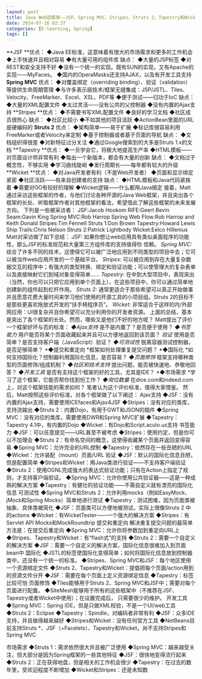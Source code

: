 ```yaml
---
layout: post
title: Java Web层框架——JSF、Spring MVC、Stripes、Struts 2、Tapestry和Wicket优缺点
date: 2014-07-16 02:37
categories: [E-learning, Spring]
tags: []
---
```

**JSF
**优点：
◆Java EE标准，这意味着有很大的市场需求和更多的工作机会
◆上手快速并且相对容易
◆有大量可用的组件库
缺点：
◆大量的JSP标签
◆对REST和安全支持不好
◆没有一个统一的实现。既有SUN的实现，又有Apache的实现——MyFaces。
◆国内的OperaMasks还支持AJAX，以及有开发工具支持
**Spring MVC**
优点：
◆对覆盖绑定（overriding binding）、验证（validation）等提供生命周期管理
◆与许多表示层技术/框架无缝集成：JSP/JSTL、Tiles、Velocity、FreeMarker、Excel、XSL、PDF等
◆便于测试——归功于IoC
缺点：
◆大量的XML配置文件
◆太过灵活——没有公共的父控制器
◆没有内置的Ajax支持
**Stripes
**优点：
◆不需要书写XML配置文件
◆良好的学习文档
◆社区成员很热心
缺点：
◆社区比较小
◆不如其他的项目活跃
◆ActionBean里面的URL是硬编码的
**Struts 2**
优点：
◆架构简单——易于扩展
◆标记库很容易利用FreeMarker或者Velocity来定制
◆基于控制器或者基于页面的导航
缺点：
◆文档组织得很差
◆对新特征过分关注
◆通过Google搜索到的大多是Struts 1.x的文档
**Tapestry
**优点：
◆一旦学会它，将极大地提高生产率
◆HTML模板——对页面设计师非常有利
◆每出一个新版本，都会有大量的创新
缺点：
◆文档过于概念性，不够实用
◆学习曲线陡峭
◆发行周期长——每年都有较大的升级
**Wicket
**优点：
◆对Java开发者有利（不是Web开发者）
◆页面和显示绑定紧密
◆社区活跃——有来自创建者的支持
缺点：
◆HTML模板和Java代码紧挨着
◆需要对OO有较好的理解
◆Wicket逻辑——什么都用Java搞定
接着，Matt通过采访这些框架的作者，与他们讨论各种开源的Java Web框架，并且突出各个框架的长处、听取框架作者对其他框架的看法，希望借此了解这些框架的未来发展方向。
下列是一些被采访者：
JSF:Jacob Hookom
RIFE:Geert Bevin
Seam:Gavin King
Spring MVC:Rob Harrop
Spring Web Flow:Rob Harrop and Keith Donald
Stripes:Tim Fennell
Struts 1:Don Brown
Tapestry:Howard Lewis Ship
Trails:Chris Nelson
Struts 2:Patrick Lightbody
Wicket:Eelco Hillenius
Matt对采访做了如下总结：
*JSF:*
如果你想让web应用具有类似桌面程序的功能性，那么JSF的标准规范和大量第三方组件库的支持值得你 信赖。
*Spring MVC:*
综合了许多不同的技术，这使得它可以被广泛地应用到不同类型的项目中去；它可以被当作web应用开发的一个基础平台。
*Stripes:*
可以被应用到存在大量复杂数据交互的程序中；有强大的类型转换、绑定和验证功能；可以使管理大的复杂表单以及直接映射它们到域对象变得简单……
*Tapestry:*
在中到大型项目中，表现突出（当然，你也可以只把它应用到单个页面上），在这些项目中，你可以通过简单地创建新的组件起到杠杆作用。
*Struts 2:*
通常更适合于那些希望可以真正开始做事并且愿意花费大量时间来学习他们使用的开源工具的小项目组。Struts 2的目标不是那些更喜欢拖放式开发的“扶手椅程序员”。
*Wicket:*
非常适合于这样的内/外部网应用：UI很复杂并且你希望可以充分利用你的开发者资源。
上面的总结，基本是突出了各个框架的长处。然而，哪些又是他们不好的地方呢？
Matt提出了评价一个框架好坏与否的标准：
*◆Ajax支持*
是不是内置了？是否便于使用？
*◆书签能力*
用户能否将某个页面收藏起来并且可以方便地返回到该页面？
*验证*
使用是否简单？是否支持客户端（JavaScript）验证？
*◆可测试性*
脱离容器测试控制器，是否足够简单？
*◆提交和重定向
*框架如何处理重复提交问题？
*◆国际化
*如何支持国际化？控制器利用国际化信息，是否容易？
*◆页面修饰*
框架支持哪种类型的页面修饰/组成机制？
*◆社区和技术支持*
提出问题，能否被快速地、恭敬地回答？
*◆开发工具*
是否有支持这个框架的好的工具，尤其是IDE？
*◆市场需求
*学习了这个框架，它能否帮你找到份工作？
*◆岗位数量*
在dice.com和indeed.com上，对这个框架技能的需求如何？
笔者认为这个评价标准，值得大家借鉴。
然后，Matt按照这些评价标准，对各个框架做了以下阐述：
Ajax支持
◆JSF：没有内置的Ajax支持，需要使用ICEfaces和Ajax4JSF
◆Stripes：没有对应的类库，支持流输出
◆Struts 2：内置Dojo，有用于GWT和JSON的插件
◆Spring MVC：没有对应的类库，需要使用DWR和Spring MVC扩展
◆Tapestry：Tapestry 4.1中，有内置的Dojo
◆Wicket：有Dojo和Script.aculo.us支持
书签能力
◆JSF：可以任意提交——URL甚至不被考虑
◆Stripes：使用约定，但是你可以不加理会
◆Struts 2：有命名空间的概念，这使得收藏某个页面并返回变得容易
◆Spring MVC：允许完全的URL控制
◆Tapestry：依然存在一些丑陋的URL
◆Wicket：允许装配（mount）页面/URL
验证
◆JSF：默认的国际化信息丑陋，但是配置简单
◆Stripes和Wicket：用Java类进行验证——不支持客户端验证
◆Struts 2：使用OGNL完成强大的表达式验证功能；只有在Action上指定了规则，才支持客户端验证。
◆Spring MVC：允许你使用公共验证器——这是一种成熟的解决方案
◆Tapestry：有健壮的验证功能——不需自定义就有漂亮的国际化信息
可测试性
◆Spring MVC和Struts 2：允许利用mocks（例如EasyMock、jMock和Spring Mocks）简单地进行测试
◆Tapestry：测试困难，因为页面类被抽象、具体类被简化
◆JSF：页面类可以方便地被测试，实际上很像Struts 2 中的actions
◆Wicket：有WicketTester——一个强大的解决方案
◆Stripes：有Servlet API Mocks和MockRoundtrip
提交和重定向
解决重复提交问题的最简单方法是：在提交后重定向
◆Spring MVC：允许你将参数加到重定向URL上
◆Stripes、Tapestry和Wicket：有“flash式”的支持
◆Struts 2：需要一个自定义的解决方案
◆JSF：需要一个自定义的解决方案，国际化信息很难加入到页面bean中
国际化
◆JSTL的标签使国际化变得简单；如何将国际化信息放到控制器类中，还没有一个统一的标准。
◆Stripes、Spring MVC和JSF：每个地区使用一个资源绑定文件
◆Struts 2、Tapestry和Wicket：提倡把每个页面/action用到的资源文件分开
◆JSF：需要在每个页面上定义资源绑定信息
◆Tapestry：标签比较可怕
页面修饰
◆Tiles能够用于Struts 2、Spring MVC和JSF中；需要对每个页面进行配置。
◆SiteMesh能够用于所有的这些框架中（不推荐在JSF、Tapestry或者Wicket中使用）；在设置完成后， 只需要很少的维护。
开发工具
◆Spring MVC：Spring IDE，但是只做XML校验，不是一个UI/web工具
◆Struts 2：Eclipse
◆Tapestry：Spindle，对编码者非常有利
◆JSF：众多IDE支持，并且做得越来越好
◆Stripes和Wicket：没有任何官方工具
◆NetBeans目前支持Struts *、JSF（+Facelets）、Tapestry和Wicket，尚不支持Stripes和Spring MVC

市场需求
◆Struts 1：需求依然很大并且被广泛使用
◆Spring MVC：越来越受关注，但大部分是因为Spring框架的一些其他特征
◆JSF：很快地变得流行起来
◆Struts 2：正在获得地盘，但是相关的工作机会很少
◆Tapestry：在过去的数年里，受欢迎程度不断增加
◆Wicket和Stripes：还是未知数
